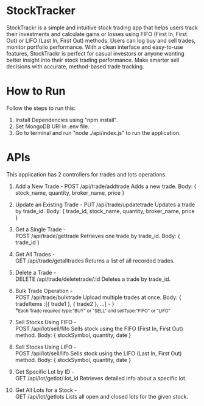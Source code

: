 # StockTracker

StockTrackr is a simple and intuitive stock trading app that helps users track their investments and calculate gains or losses using FIFO (First In, First Out) or LIFO (Last In, First Out) methods. Users can log buy and sell trades, monitor portfolio performance. With a clean interface and easy-to-use features, StockTrackr is perfect for casual investors or anyone wanting better insight into their stock trading performance. Make smarter sell decisions with accurate, method-based trade tracking.

# How to Run

Follow the steps to run this:
1. Install Dependencies using "npm install".
2. Set MongoDB URI in .env file.
3. Go to terminal and run "node ./api/index.js" to run the application.

# APIs

This application has 2 controllers for trades and lots operations.

1. Add a New Trade - 
POST /api/trade/addtrade
Adds a new trade.
Body: { stock_name, quantity, broker_name, price  }

2. Update an Existing Trade - 
PUT /api/trade/updatetrade
Updates a trade by trade_id.
Body: { trade_id, stock_name, quantity, broker_name, price }

3. Get a Single Trade - <br/>
POST /api/trade/gettrade
Retrieves one trade by trade_id.
Body: { trade_id }

4. Get All Trades - <br/>
GET /api/trade/getalltrades
Returns a list of all recorded trades.

5. Delete a Trade - <br/>
DELETE /api/trade/deletetrade/:id
Deletes a trade by trade_id.

6. Bulk Trade Operation - <br/>
POST /api/trade/bulktrade
Upload multiple trades at once.
Body: { tradeItems :[{ trade1 }, { trade2 }, ...] -  }<br/>
*<small>Each Trade required type:"BUY" or "SELL" and sellType:"FIFO" or "LIFO"</small>

7. Sell Stocks Using FIFO - <br/>
POST /api/lot/sell/fifo
Sells stock using the FIFO (First In, First Out) method.
Body: { stockSymbol, quantity, date }

8. Sell Stocks Using LIFO - <br/>
POST /api/lot/sell/lifo
Sells stock using the LIFO (Last In, First Out) method.
Body: { stockSymbol, quantity, date }

9. Get Specific Lot by ID - <br/>
GET /api/lot/getlot/:lot_id
Retrieves detailed info about a specific lot.

10. Get All Lots for a Stock - <br/>
GET /api/lot/getlots
Lists all open and closed lots for the given stock.

